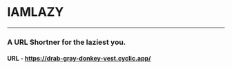 # IAMLAZY

---

### A URL Shortner for the laziest you.

#### URL - https://drab-gray-donkey-vest.cyclic.app/